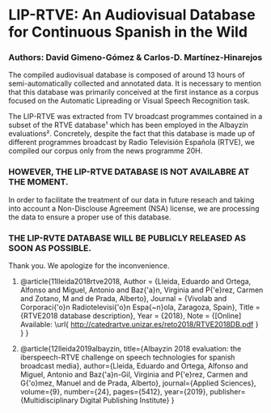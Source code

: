 # LIP-RTVE: An Audiovisual Database for Continuous Spanish in the Wild
### Authors: David Gimeno-Gómez & Carlos-D. Martínez-Hinarejos

The compiled audiovisual database is composed of around 13 hours of 
semi-automatically collected and annotated data. It is necessary to
mention that this database was primarily conceived at the first
instance as a corpus focused on the Automatic Lipreading or Visual
Speech Recognition task.

The LIP-RTVE was extracted from TV broadcast programmes contained
in a subset of the RTVE database¹ which has been employed in the
Albayzín evaluations². Concretely, despite the fact that this
database is made up of different programmes broadcast by Radio
Televisión Española (RTVE), we compiled our corpus only from the
news programme 20H.

### HOWEVER, THE LIP-RTVE DATABASE IS NOT AVAILABRE AT THE MOMENT.
In order to facilitate the treatment of our data in future reseach and
taking into account a Non-Disclouse Agreement (NSA) license, we are
processing the data to ensure a proper use of this database.
### THE LIP-RVTE DATABASE WILL BE PUBLICLY RELEASED AS SOON AS POSSIBLE.

Thank you. We apologize for the inconvenience.

1. @article{11lleida2018rtve2018,
     Author = {Lleida, Eduardo and Ortega, Alfonso and Miguel, Antonio and Baz{\'a}n, Virginia and P{\'e}rez, Carmen and Zotano, M and de Prada, Alberto},
     Journal = {Vivolab and Corporaci{\'o}n Radiotelevisi{\'o}n Espa{\~n}ola, Zaragoza, Spain},
     Title = {RTVE2018 database description},
     Year = {2018},
     Note = {[Online] Available: \url{ http://catedrartve.unizar.es/reto2018/RTVE2018DB.pdf }
   }
}

2. @article{12lleida2019albayzin,
     title={Albayzin 2018 evaluation: the iberspeech-RTVE challenge on speech technologies for spanish broadcast media},
     author={Lleida, Eduardo and Ortega, Alfonso and Miguel, Antonio and Baz{\'a}n-Gil, Virginia and P{\'e}rez, Carmen and G{\'o}mez, Manuel and de Prada, Alberto},
     journal={Applied Sciences},
     volume={9},
     number={24},
     pages={5412},
     year={2019},
     publisher={Multidisciplinary Digital Publishing Institute}
   }
